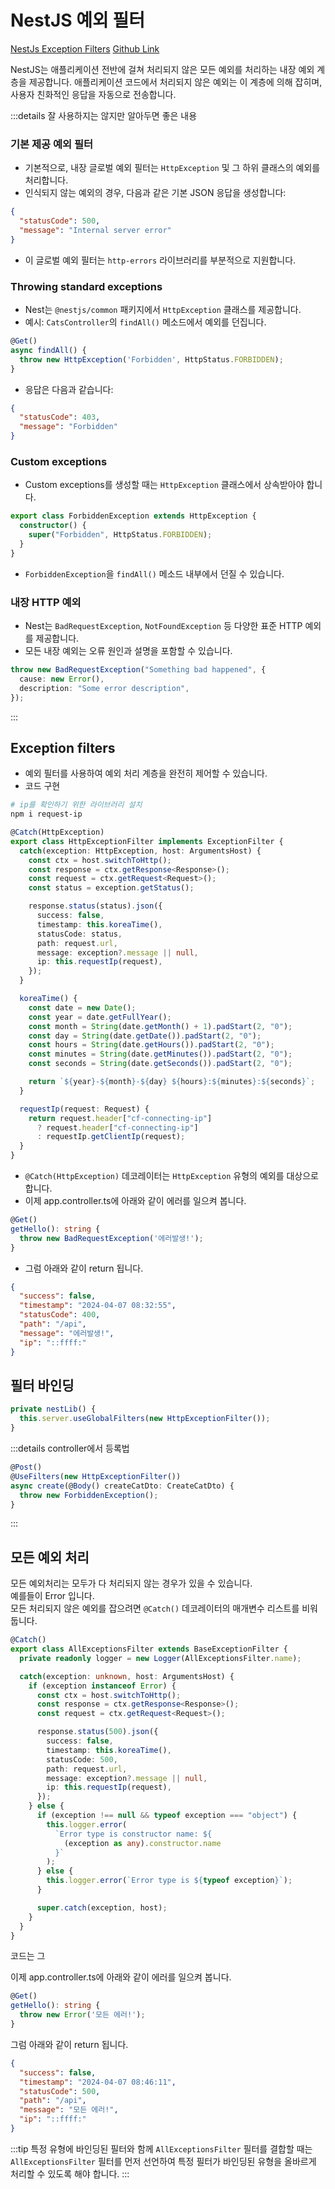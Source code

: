 # NestJS 예외 필터

[NestJs Exception Filters](https://docs.nestjs.com/exception-filters)
[Github Link](https://github.com/gornoba/nestjs-describe/tree/ba4be31f8affde88596bd0ce44c9b07518064b84)

NestJS는 애플리케이션 전반에 걸쳐 처리되지 않은 모든 예외를 처리하는 내장 예외 계층을 제공합니다. 애플리케이션 코드에서 처리되지 않은 예외는 이 계층에 의해 잡히며, 사용자 친화적인 응답을 자동으로 전송합니다.

:::details 잘 사용하지는 않지만 알아두면 좋은 내용

### 기본 제공 예외 필터

- 기본적으로, 내장 글로벌 예외 필터는 `HttpException` 및 그 하위 클래스의 예외를 처리합니다.
- 인식되지 않는 예외의 경우, 다음과 같은 기본 JSON 응답을 생성합니다:

```json
{
  "statusCode": 500,
  "message": "Internal server error"
}
```

- 이 글로벌 예외 필터는 `http-errors` 라이브러리를 부분적으로 지원합니다.

### Throwing standard exceptions

- Nest는 `@nestjs/common` 패키지에서 `HttpException` 클래스를 제공합니다.
- 예시: `CatsController`의 `findAll()` 메소드에서 예외를 던집니다.

```typescript
@Get()
async findAll() {
  throw new HttpException('Forbidden', HttpStatus.FORBIDDEN);
}
```

- 응답은 다음과 같습니다:

```json
{
  "statusCode": 403,
  "message": "Forbidden"
}
```

### Custom exceptions

- Custom exceptions를 생성할 때는 `HttpException` 클래스에서 상속받아야 합니다.

```typescript
export class ForbiddenException extends HttpException {
  constructor() {
    super("Forbidden", HttpStatus.FORBIDDEN);
  }
}
```

- `ForbiddenException`을 `findAll()` 메소드 내부에서 던질 수 있습니다.

### 내장 HTTP 예외

- Nest는 `BadRequestException`, `NotFoundException` 등 다양한 표준 HTTP 예외를 제공합니다.
- 모든 내장 예외는 오류 원인과 설명을 포함할 수 있습니다.

```typescript
throw new BadRequestException("Something bad happened", {
  cause: new Error(),
  description: "Some error description",
});
```

:::

## Exception filters

- 예외 필터를 사용하여 예외 처리 계층을 완전히 제어할 수 있습니다.
- 코드 구현

```sh
# ip를 확인하기 위한 라이브러리 설치
npm i request-ip
```

```typescript
@Catch(HttpException)
export class HttpExceptionFilter implements ExceptionFilter {
  catch(exception: HttpException, host: ArgumentsHost) {
    const ctx = host.switchToHttp();
    const response = ctx.getResponse<Response>();
    const request = ctx.getRequest<Request>();
    const status = exception.getStatus();

    response.status(status).json({
      success: false,
      timestamp: this.koreaTime(),
      statusCode: status,
      path: request.url,
      message: exception?.message || null,
      ip: this.requestIp(request),
    });
  }

  koreaTime() {
    const date = new Date();
    const year = date.getFullYear();
    const month = String(date.getMonth() + 1).padStart(2, "0");
    const day = String(date.getDate()).padStart(2, "0");
    const hours = String(date.getHours()).padStart(2, "0");
    const minutes = String(date.getMinutes()).padStart(2, "0");
    const seconds = String(date.getSeconds()).padStart(2, "0");

    return `${year}-${month}-${day} ${hours}:${minutes}:${seconds}`;
  }

  requestIp(request: Request) {
    return request.header["cf-connecting-ip"]
      ? request.header["cf-connecting-ip"]
      : requestIp.getClientIp(request);
  }
}
```

- `@Catch(HttpException)` 데코레이터는 `HttpException` 유형의 예외를 대상으로 합니다.
- 이제 app.controller.ts에 아래와 같이 에러를 일으켜 봅니다.

```typescript
@Get()
getHello(): string {
  throw new BadRequestException('에러발생!');
}
```

- 그럼 아래와 같이 return 됩니다.

```json
{
  "success": false,
  "timestamp": "2024-04-07 08:32:55",
  "statusCode": 400,
  "path": "/api",
  "message": "에러발생!",
  "ip": "::ffff:"
}
```

## 필터 바인딩

```typescript
private nestLib() {
  this.server.useGlobalFilters(new HttpExceptionFilter());
}
```

:::details controller에서 등록법

```typescript
@Post()
@UseFilters(new HttpExceptionFilter())
async create(@Body() createCatDto: CreateCatDto) {
  throw new ForbiddenException();
}
```

:::

## 모든 예외 처리

모든 예외처리는 모두가 다 처리되지 않는 경우가 있을 수 있습니다.  
예를들이 Error 입니다.  
모든 처리되지 않은 예외를 잡으려면 `@Catch()` 데코레이터의 매개변수 리스트를 비워 둡니다.

```typescript
@Catch()
export class AllExceptionsFilter extends BaseExceptionFilter {
  private readonly logger = new Logger(AllExceptionsFilter.name);

  catch(exception: unknown, host: ArgumentsHost) {
    if (exception instanceof Error) {
      const ctx = host.switchToHttp();
      const response = ctx.getResponse<Response>();
      const request = ctx.getRequest<Request>();

      response.status(500).json({
        success: false,
        timestamp: this.koreaTime(),
        statusCode: 500,
        path: request.url,
        message: exception?.message || null,
        ip: this.requestIp(request),
      });
    } else {
      if (exception !== null && typeof exception === "object") {
        this.logger.error(
          `Error type is constructor name: ${
            (exception as any).constructor.name
          }`
        );
      } else {
        this.logger.error(`Error type is ${typeof exception}`);
      }

      super.catch(exception, host);
    }
  }
}
```

코드는 그

이제 app.controller.ts에 아래와 같이 에러를 일으켜 봅니다.

```typescript
@Get()
getHello(): string {
  throw new Error('모든 에러!');
}
```

그럼 아래와 같이 return 됩니다.

```json
{
  "success": false,
  "timestamp": "2024-04-07 08:46:11",
  "statusCode": 500,
  "path": "/api",
  "message": "모든 에러!",
  "ip": "::ffff:"
}
```

:::tip
특정 유형에 바인딩된 필터와 함께 `AllExceptionsFilter` 필터를 결합할 때는 `AllExceptionsFilter` 필터를 먼저 선언하여 특정 필터가 바인딩된 유형을 올바르게 처리할 수 있도록 해야 합니다.
:::
